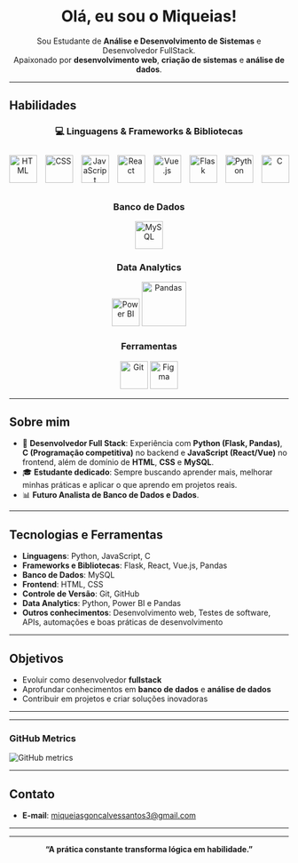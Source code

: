 <h1 align="center">Olá, eu sou o Miqueias!</h1>
<p align="center">
  Sou Estudante de <strong>Análise e Desenvolvimento de Sistemas</strong> e Desenvolvedor FullStack. <br>
  Apaixonado por <strong>desenvolvimento web</strong>, <strong>criação de sistemas</strong> e <strong>análise de dados</strong>.
</p>

---

## Habilidades

<div align="center">

### 💻 Linguagens & Frameworks & Bibliotecas 
<div style="display: flex; gap: 15px; justify-content: center; align-items: center; padding: 10px;">
  <img src="https://skillicons.dev/icons?i=html" alt="HTML" width="50" />
  <img src="https://skillicons.dev/icons?i=css" alt="CSS" width="50" />
  <img src="https://skillicons.dev/icons?i=javascript" alt="JavaScript" width="50" />
  <img src="https://skillicons.dev/icons?i=react" alt="React" width="50" />
  <img src="https://skillicons.dev/icons?i=vue" alt="Vue.js" width="50" />
  <img src="https://skillicons.dev/icons?i=flask" alt="Flask" width="50" />
  <img src="https://skillicons.dev/icons?i=python" alt="Python" width="50" />
  <img src="https://skillicons.dev/icons?i=c" alt="C" width="50" />
</div>


### Banco de Dados  
<p>
  <img src="https://skillicons.dev/icons?i=mysql" alt="MySQL" width="50" />
</p>

### Data Analytics  
<p>
  <img src="https://img.icons8.com/color/48/power-bi.png" alt="Power BI" width="50" />
  <img src="https://upload.wikimedia.org/wikipedia/commons/e/ed/Pandas_logo.svg" alt="Pandas" width="80" />
</p>

### Ferramentas  
<p>
  <img src="https://skillicons.dev/icons?i=git" alt="Git" width="50" />
  <img src="https://skillicons.dev/icons?i=figma" alt="Figma" width="50" />
</p>

</div>

---

## Sobre mim

- 💼 **Desenvolvedor Full Stack**: Experiência com **Python (Flask, Pandas)**, **C (Programação competitiva)** no backend e **JavaScript (React/Vue)** no frontend, além de domínio de **HTML**, **CSS** e **MySQL**.  
- 🎓 **Estudante dedicado**: Sempre buscando aprender mais, melhorar minhas práticas e aplicar o que aprendo em projetos reais.  
- 📊 **Futuro Analista de Banco de Dados e Dados**.  

---

## Tecnologias e Ferramentas

- **Linguagens**: Python, JavaScript, C  
- **Frameworks e Bibliotecas**: Flask, React, Vue.js, Pandas  
- **Banco de Dados**: MySQL  
- **Frontend**: HTML, CSS  
- **Controle de Versão**: Git, GitHub  
- **Data Analytics**: Python, Power BI e Pandas  
- **Outros conhecimentos**: Desenvolvimento web, Testes de software, APIs, automações e boas práticas de desenvolvimento  

---

## Objetivos
- Evoluir como desenvolvedor **fullstack**  
- Aprofundar conhecimentos em **banco de dados** e **análise de dados**  
- Contribuir em projetos e criar soluções inovadoras  

---


---

### GitHub Metrics
![GitHub metrics](https://github-readme-streak-stats.herokuapp.com/?user=miqueiash&theme=tokyonight)

---

## Contato

- **E-mail**: [miqueiasgoncalvessantos3@gmail.com](mailto:miqueiasgoncalvessantos3@gmail.com)

---



---

<div align="center">
  <strong>“A prática constante transforma lógica em habilidade.”</strong>
</div>
